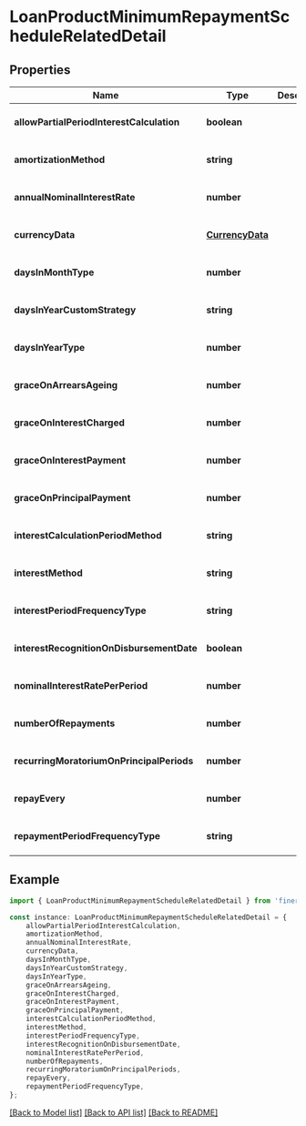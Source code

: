 # LoanProductMinimumRepaymentScheduleRelatedDetail


## Properties

Name | Type | Description | Notes
------------ | ------------- | ------------- | -------------
**allowPartialPeriodInterestCalculation** | **boolean** |  | [optional] [default to undefined]
**amortizationMethod** | **string** |  | [optional] [default to undefined]
**annualNominalInterestRate** | **number** |  | [optional] [default to undefined]
**currencyData** | [**CurrencyData**](CurrencyData.md) |  | [optional] [default to undefined]
**daysInMonthType** | **number** |  | [optional] [default to undefined]
**daysInYearCustomStrategy** | **string** |  | [optional] [default to undefined]
**daysInYearType** | **number** |  | [optional] [default to undefined]
**graceOnArrearsAgeing** | **number** |  | [optional] [default to undefined]
**graceOnInterestCharged** | **number** |  | [optional] [default to undefined]
**graceOnInterestPayment** | **number** |  | [optional] [default to undefined]
**graceOnPrincipalPayment** | **number** |  | [optional] [default to undefined]
**interestCalculationPeriodMethod** | **string** |  | [optional] [default to undefined]
**interestMethod** | **string** |  | [optional] [default to undefined]
**interestPeriodFrequencyType** | **string** |  | [optional] [default to undefined]
**interestRecognitionOnDisbursementDate** | **boolean** |  | [optional] [default to undefined]
**nominalInterestRatePerPeriod** | **number** |  | [optional] [default to undefined]
**numberOfRepayments** | **number** |  | [optional] [default to undefined]
**recurringMoratoriumOnPrincipalPeriods** | **number** |  | [optional] [default to undefined]
**repayEvery** | **number** |  | [optional] [default to undefined]
**repaymentPeriodFrequencyType** | **string** |  | [optional] [default to undefined]

## Example

```typescript
import { LoanProductMinimumRepaymentScheduleRelatedDetail } from 'fineract-typescript-client';

const instance: LoanProductMinimumRepaymentScheduleRelatedDetail = {
    allowPartialPeriodInterestCalculation,
    amortizationMethod,
    annualNominalInterestRate,
    currencyData,
    daysInMonthType,
    daysInYearCustomStrategy,
    daysInYearType,
    graceOnArrearsAgeing,
    graceOnInterestCharged,
    graceOnInterestPayment,
    graceOnPrincipalPayment,
    interestCalculationPeriodMethod,
    interestMethod,
    interestPeriodFrequencyType,
    interestRecognitionOnDisbursementDate,
    nominalInterestRatePerPeriod,
    numberOfRepayments,
    recurringMoratoriumOnPrincipalPeriods,
    repayEvery,
    repaymentPeriodFrequencyType,
};
```

[[Back to Model list]](../README.md#documentation-for-models) [[Back to API list]](../README.md#documentation-for-api-endpoints) [[Back to README]](../README.md)
